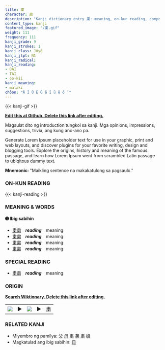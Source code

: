 ```yaml
---
title: 粛
character: 粛
description: "Kanji dictionary entry 粛: meaning, on-kun reading, compounds, origin, related kanji"
content_type: kanji
featured_image: "/粛.gif"
weight: 111
frequency: 111
kanji_grade: 9
kanji_strokes: 1
kanji_class: Jōyō
kanji_jlpt: N1
kanji_radical: 
kanji_reading: 
- DAI
- TAI
- oo-kii
kanji_meaning:
- malaki
chōon: "Ā Ī Ū Ē Ō ā ī ū ē ō ’"
---
```

[//]: # (Don't edit the line below. Kanji animated GIF code is automatically generated.)
{{< kanji-gif >}}

[//]: # (Edit below this line.)

**[Edit this at Github. Delete this link after editing.](https://github.com/tim0g/tim/tree/main/content/kanji/粛/index.md)**

Magsulat dito ng introduction tungkol sa kanji. Mga opinions, impressions, suggestions, trivia, ang kung ano-ano pa.

Generate Lorem Ipsum placeholder text for use in your graphic, print and web layouts, and discover plugins for your favorite writing, design and blogging tools. Explore the origins, history and meaning of the famous passage, and learn how Lorem Ipsum went from scrambled Latin passage to ubiqitous dummy text.
 
**Mnemonic:** "Maikling sentence na makakatulong sa pagsaulo."

### ON-KUN READING

[//]: # (Don't edit the line below. ON-KUN READING code is automatically generated.)
{{< kanji-reading >}}

### MEANING & WORDS

#### ➊ **Ibig sabihin**
  - [粛](../粛)[粛](../粛)　***reading***　meaning
  - [粛](../粛)[粛](../粛)　***reading***　meaning
  - [粛](../粛)[粛](../粛)　***reading***　meaning
  - [粛](../粛)[粛](../粛)　***reading***　meaning

### SPECIAL READING
  - [粛](../粛)[粛](../粛)　***reading***　meaning

### ORIGIN

**[Search Wiktionary. Delete this link after editing.](https://wiktionary.org/wiki/粛)**
<table class="kanji-table"><tr><td>
<img src="60px-粛-bronze.svg.png">
</td><td>▶</td><td>
<img src="60px-粛-oracle.svg.png">
</td><td>▶</td>
<td class="kanji-origin">粛</td>
</tr></table>

### RELATED KANJI
- Miyembro ng pamilya: [父](../父) [母](../母) [粛](../粛) [弟](../弟) [粛](../粛) [娘](../娘)
- Magkatulad ang ibig sabihin: [日](../日)
